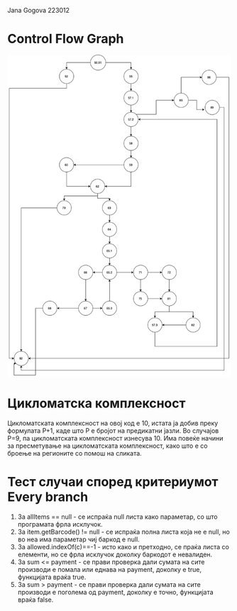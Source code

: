 Jana Gogova 223012
# Control Flow Graph
![Alt text](https://github.com/gogovaj/SI_2024_lab2_223012/blob/master/diagram.png?raw=true)
# Цикломатска комплексност
Цикломатската комплексност на овој код е 10, истата ја добив преку формулата P+1, каде што P е бројот на предикатни јазли. Во случајoв P=9, па цикломатската комплексност изнесува 10. Има повеќе начини за пресметување на цикломатската комплексност, како што е со броење на регионите со помош на сликата.
# Тест случаи според критериумот Every branch
1. За allItems == null - се испраќа null листа како параметар, со што програмата фрла исклучок.
2. За item.getBarcode() != null - се испраќа полна листа која не е null, но во неа има параметар чиј баркод е null.
3. За allowed.indexOf(c)==-1 - исто како и претходно, се праќа листа со елементи, но се фрла исклучок доколку баркодот е невалиден.
4. За sum <= payment - се прави проверка дали сумата на сите производи е помала или еднава на payment, доколку е true, функцијата враќа true.
5. За sum > payment - се прави проверка дали сумата на сите производи е поголема од payment, доколку е точно, функцијата враќа false.
